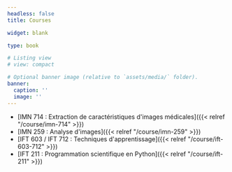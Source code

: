 ```yaml
---
headless: false
title: Courses

widget: blank

type: book

# Listing view
# view: compact

# Optional banner image (relative to `assets/media/` folder).
banner:
  caption: ''
  image: ''
---
```


- [IMN 714 : Extraction de caractéristiques d'images médicales]({{< relref "/course/imn-714" >}})
- [IMN 259 : Analyse d'images]({{< relref "/course/imn-259" >}})
- [IFT 603 / IFT 712 : Techniques d'apprentissage]({{< relref "/course/ift-603-712" >}})
- [IFT 211 : Programmation scientifique en Python]({{< relref "/course/ift-211" >}})
